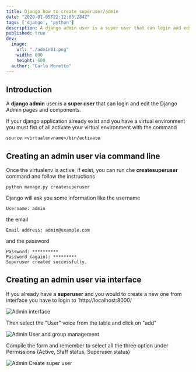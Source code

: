 ```yaml
---
title: Django how to create superuser/admin
date: "2020-01-05T22:12:03.284Z"
tags: ['django', 'python']
description: A django admin user is a super user that can login and edit the Django Admin pages and components. If your django application already exist and you have a virtual environment you must fist of all activate your virtual environment with the command
published: true
dev:
  image:
    url: "./admin01.png"
    width: 800
    height: 600
  author: "Carlo Moretto"
---
```


## Introduction

A <b>django admin</b> user is a <b>super user</b> that can login and edit the Django Admin pages and components.

If your django application already exist and you have a virtual environment you must fist of all activate your virtual environment with the command

```shell
source <virtualenvname>/bin/activate
```

## Creating an admin user via command line

Once the virtualenv is active, if exist, you can run che <b>createsuperuser</b> command and follow the instructions

```shell
python manage.py createsuperuser
```

Django will ask you some information like the username

```shell
Username: admin
```

the email

```shell
Email address: admin@example.com
```

and the password

```shell
Password: **********
Password (again): *********
Superuser created successfully.
```

## Creating an admin user via interface

If you already have a <b>superuser</b> and you would to create a new one from interface you have to login to `http://localhost:8000/

![Admin interface](./admin01.png)

Then select the "User" voice from the table and click on "add"

![Admin User and group management](./admin02.png)

Compile the form and remember to select all the three option under Permissions (Active, Staff status, Superuser status)

![Admin Create super user](./admin03.png)